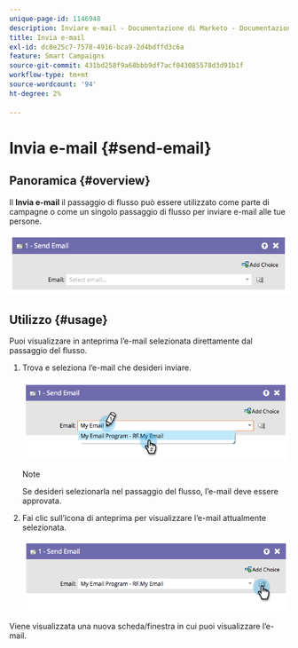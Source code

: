 ```yaml
---
unique-page-id: 1146948
description: Inviare e-mail - Documentazione di Marketo - Documentazione del prodotto
title: Invia e-mail
exl-id: dc8e25c7-7578-4916-bca9-2d4bdffd3c6a
feature: Smart Campaigns
source-git-commit: 431bd258f9a68bbb9df7acf043085578d3d91b1f
workflow-type: tm+mt
source-wordcount: '94'
ht-degree: 2%

---
```


# Invia e-mail {#send-email}

## Panoramica {#overview}

Il **Invia e-mail** il passaggio di flusso può essere utilizzato come parte di campagne o come un singolo passaggio di flusso per inviare e-mail alle tue persone.

![](assets/image2014-9-22-10-3a8-3a11.png)

## Utilizzo {#usage}

Puoi visualizzare in anteprima l’e-mail selezionata direttamente dal passaggio del flusso.

1. Trova e seleziona l’e-mail che desideri inviare.

   ![](assets/image2014-9-22-10-3a8-3a15.png)

   >[!NOTE]
   >
   >Se desideri selezionarla nel passaggio del flusso, l’e-mail deve essere approvata.

1. Fai clic sull’icona di anteprima per visualizzare l’e-mail attualmente selezionata.

   ![](assets/image2014-9-22-10-3a8-3a22.png)

Viene visualizzata una nuova scheda/finestra in cui puoi visualizzare l’e-mail.
